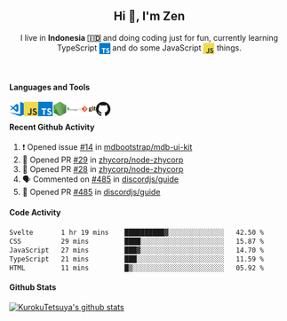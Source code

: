 <h2 align="center"> Hi 👋, I'm Zen</h2>
<p align="center">I live in <b>Indonesia 🇮🇩</b> and doing coding just for fun, currently learning TypeScript <img align="center" alt="Typescript" width="20px" src="https://raw.githubusercontent.com/github/explore/78df643247d429f6cc873026c0622819ad797942/topics/typescript/typescript.png" /> and do some JavaScript <img align="center" alt="JavaScript" width="20px" src="https://raw.githubusercontent.com/github/explore/80688e429a7d4ef2fca1e82350fe8e3517d3494d/topics/javascript/javascript.png" /> things.</p>

<br />

#### Languages and Tools

<img align="left" alt="Visual Studio Code" width="26px" src="https://raw.githubusercontent.com/github/explore/80688e429a7d4ef2fca1e82350fe8e3517d3494d/topics/visual-studio-code/visual-studio-code.png" />
<img align="left" alt="JavaScript" width="26px" src="https://raw.githubusercontent.com/github/explore/80688e429a7d4ef2fca1e82350fe8e3517d3494d/topics/javascript/javascript.png" />
<img align="left" alt="Typescript" width="26px" src="https://raw.githubusercontent.com/github/explore/78df643247d429f6cc873026c0622819ad797942/topics/typescript/typescript.png" /><img align="left" alt="Node.js" width="26px" src="https://raw.githubusercontent.com/github/explore/80688e429a7d4ef2fca1e82350fe8e3517d3494d/topics/nodejs/nodejs.png" />
<img align="left" alt="MongoDB" width="26px" src="https://raw.githubusercontent.com/github/explore/80688e429a7d4ef2fca1e82350fe8e3517d3494d/topics/mongodb/mongodb.png" />
<img align="left" alt="Git" width="26px" src="https://raw.githubusercontent.com/github/explore/80688e429a7d4ef2fca1e82350fe8e3517d3494d/topics/git/git.png" />
<img align="left" alt="GitHub" width="26px" src="https://raw.githubusercontent.com/github/explore/78df643247d429f6cc873026c0622819ad797942/topics/github/github.png" />


<br/>

#### Recent Github Activity

<!--START_SECTION:activity-->
1. ❗️ Opened issue [#14](https://github.com/mdbootstrap/mdb-ui-kit/issues/14) in [mdbootstrap/mdb-ui-kit](https://github.com/mdbootstrap/mdb-ui-kit)
2. 💪 Opened PR [#29](https://github.com/zhycorp/node-zhycorp/pull/29) in [zhycorp/node-zhycorp](https://github.com/zhycorp/node-zhycorp)
3. 💪 Opened PR [#28](https://github.com/zhycorp/node-zhycorp/pull/28) in [zhycorp/node-zhycorp](https://github.com/zhycorp/node-zhycorp)
4. 🗣 Commented on [#485](https://github.com/discordjs/guide/issues/485) in [discordjs/guide](https://github.com/discordjs/guide)
5. 💪 Opened PR [#485](https://github.com/discordjs/guide/pull/485) in [discordjs/guide](https://github.com/discordjs/guide)
<!--END_SECTION:activity-->


#### Code Activity

<!--START_SECTION:waka-->
```text
Svelte       1 hr 19 mins    ██████████▓░░░░░░░░░░░░░░   42.50 % 
CSS          29 mins         ████░░░░░░░░░░░░░░░░░░░░░   15.87 % 
JavaScript   27 mins         ███▓░░░░░░░░░░░░░░░░░░░░░   14.70 % 
TypeScript   21 mins         ███░░░░░░░░░░░░░░░░░░░░░░   11.59 % 
HTML         11 mins         █▒░░░░░░░░░░░░░░░░░░░░░░░   05.92 % 
```
<!--END_SECTION:waka-->

#### Github Stats

[![KurokuTetsuya's github stats](https://github-readme-stats.vercel.app/api?username=kurokutetsuya&show_icons=true&count_private=true&include_all_commits=true&hide_title=true)](https://github.com/anuraghazra/github-readme-stats)

